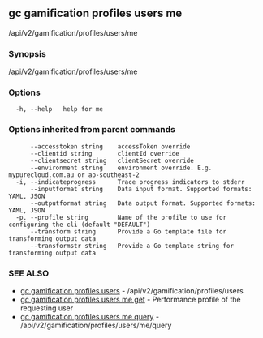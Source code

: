 ## gc gamification profiles users me

/api/v2/gamification/profiles/users/me

### Synopsis

/api/v2/gamification/profiles/users/me

### Options

```
  -h, --help   help for me
```

### Options inherited from parent commands

```
      --accesstoken string    accessToken override
      --clientid string       clientId override
      --clientsecret string   clientSecret override
      --environment string    environment override. E.g. mypurecloud.com.au or ap-southeast-2
  -i, --indicateprogress      Trace progress indicators to stderr
      --inputformat string    Data input format. Supported formats: YAML, JSON
      --outputformat string   Data output format. Supported formats: YAML, JSON
  -p, --profile string        Name of the profile to use for configuring the cli (default "DEFAULT")
      --transform string      Provide a Go template file for transforming output data
      --transformstr string   Provide a Go template string for transforming output data
```

### SEE ALSO

* [gc gamification profiles users](gc_gamification_profiles_users.html)	 - /api/v2/gamification/profiles/users
* [gc gamification profiles users me get](gc_gamification_profiles_users_me_get.html)	 - Performance profile of the requesting user
* [gc gamification profiles users me query](gc_gamification_profiles_users_me_query.html)	 - /api/v2/gamification/profiles/users/me/query


